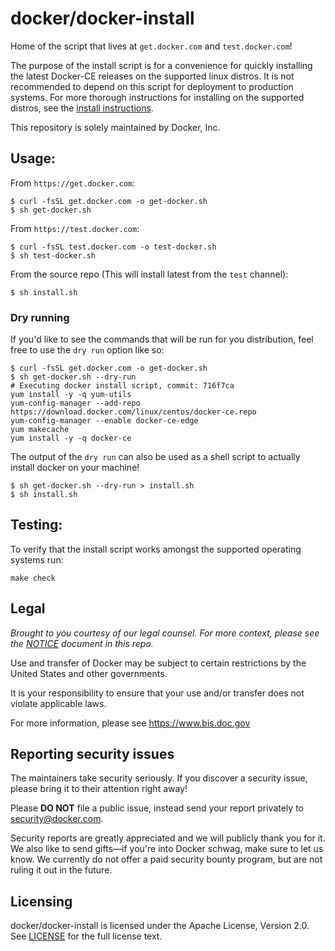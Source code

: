 # docker/docker-install
Home of the script that lives at `get.docker.com` and `test.docker.com`!

The purpose of the install script is for a convenience for quickly
installing the latest Docker-CE releases on the supported linux
distros. It is not recommended to depend on this script for deployment
to production systems. For more thorough instructions for installing
on the supported distros, see the [install
instructions](https://docs.docker.com/engine/installation/).

This repository is solely maintained by Docker, Inc.

## Usage:

From `https://get.docker.com`:
```shell
$ curl -fsSL get.docker.com -o get-docker.sh
$ sh get-docker.sh
```

From `https://test.docker.com`:
```shell
$ curl -fsSL test.docker.com -o test-docker.sh
$ sh test-docker.sh
```

From the source repo (This will install latest from the `test` channel):
```shell
$ sh install.sh
```

### Dry running

If you'd like to see the commands that will be run for you distribution,
feel free to use the `dry run` option like so:

```shell
$ curl -fsSL get.docker.com -o get-docker.sh
$ sh get-docker.sh --dry-run
# Executing docker install script, commit: 716f7ca
yum install -y -q yum-utils
yum-config-manager --add-repo https://download.docker.com/linux/centos/docker-ce.repo
yum-config-manager --enable docker-ce-edge
yum makecache
yum install -y -q docker-ce
```

The output of the `dry run` can also be used as a shell script to actually
install docker on your machine!

```shell
$ sh get-docker.sh --dry-run > install.sh
$ sh install.sh
```

## Testing:

To verify that the install script works amongst the supported operating systems run:

```shell
make check
```

## Legal
*Brought to you courtesy of our legal counsel. For more context,
please see the [NOTICE](NOTICE) document in this repo.*

Use and transfer of Docker may be subject to certain restrictions by the
United States and other governments.

It is your responsibility to ensure that your use and/or transfer does not
violate applicable laws.

For more information, please see https://www.bis.doc.gov

## Reporting security issues

The maintainers take security seriously. If you discover a security issue,
please bring it to their attention right away!

Please **DO NOT** file a public issue, instead send your report privately to
[security@docker.com](mailto:security@docker.com).

Security reports are greatly appreciated and we will publicly thank you for it.
We also like to send gifts—if you're into Docker schwag, make sure to let
us know. We currently do not offer a paid security bounty program, but are not
ruling it out in the future.

## Licensing

docker/docker-install is licensed under the Apache License, Version 2.0.
See [LICENSE](LICENSE) for the full license text.
